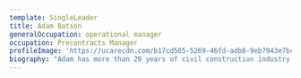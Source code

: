 ```yaml
---
template: SingleLeader
title: Adam Batson
generalOccupation: operational manager
occupation: Precontracts Manager
profileImage: 'https://ucarecdn.com/b17cd565-5269-46fd-adb8-9eb7943e7bcc/'
biography: "Adam has more than 20 years of civil construction industry experience, commencing as a leading hand for civil construction projects, before working his way through different roles and qualifications. \r\n\nAdam now serves as SEE Civil's Precontracts Manager. In his role, Adam is responsible for the successful bidding and handover of all projects undertaken by SEE Civil through the coordination of resources, ensuring clear and consistent financial reporting and aligning the business with current market opportunities. \r\n\nHaving worked at both the site and corporate levels, Adam brings a wealth of knowledge and understanding of the pricing, structure and ultimate delivery of both urban development and civil infrastructure projects. \r\n\nThrough his role, Adam has built an extensive network of contacts within the civil construction industry in south east Queensland and northern New South Wales."
---
```


